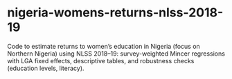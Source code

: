 # nigeria-womens-returns-nlss-2018-19
Code to estimate returns to women’s education in Nigeria (focus on Northern Nigeria) using NLSS 2018–19: survey-weighted Mincer regressions with LGA fixed effects, descriptive tables, and robustness checks (education levels, literacy).
